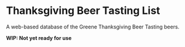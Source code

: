 # Thanksgiving Beer Tasting List

A web-based database of the Greene Thanksgiving Beer Tasting beers.

**WIP: Not yet ready for use**



